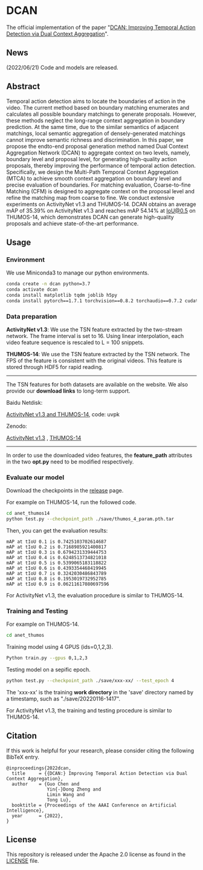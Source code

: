 # DCAN
The official implementation of the paper "[DCAN: Improving Temporal Action Detection via Dual Context Aggregation](https://arxiv.org/abs/2112.03612)".

## News
(2022/06/21) Code and models are released.


## Abstract

Temporal action detection aims to locate the boundaries of action in the video. The current method based on boundary matching enumerates and calculates all possible boundary matchings to generate proposals. However, these methods neglect the long-range context aggregation in boundary prediction. At the same time, due to the similar semantics of adjacent matchings, local semantic aggregation of densely-generated matchings cannot improve semantic richness and discrimination. In this paper, we propose the endto-end proposal generation method named Dual Context Aggregation Network (DCAN) to aggregate context on two levels, namely, boundary level and proposal level, for generating high-quality action proposals, thereby improving the performance of temporal action detection. Specifically, we design the Multi-Path Temporal Context Aggregation (MTCA) to achieve smooth context aggregation on boundary level and precise evaluation of boundaries. For matching evaluation, Coarse-to-fine Matching (CFM) is designed to aggregate context on the proposal level and refine the matching map from coarse to fine. We conduct extensive experiments on ActivityNet v1.3 and THUMOS-14. DCAN obtains an average mAP of 35.39% on ActivityNet v1.3 and reaches mAP 54.14% at IoU@0.5 on THUMOS-14, which demonstrates DCAN can generate high-quality proposals and achieve state-of-the-art performance.

## Usage 
### Environment
We use Miniconda3 to manage our python environments.
```sh
conda create -n dcan python=3.7
conda activate dcan
conda install matplotlib tqdm joblib h5py
conda install pytorch==1.7.1 torchvision==0.8.2 torchaudio==0.7.2 cudatoolkit=10.1 -c pytorch
```

### Data preparation



**ActivityNet v1.3**: 
We use the TSN feature extracted by the two-stream network. 
The frame interval is set to 16.
Using linear interpolation, each video feature sequence is rescaled to L = 100 snippets.

**THUMOS-14**: 
We use the TSN feature extracted by the TSN network.
The FPS of the feature is consistent with the original videos.
This feature is stored through HDF5 for rapid reading.

---

The TSN features for both datasets are available on the website. We also provide our **download links** to long-term support.

Baidu Netdisk:

[ActivityNet v1.3 and THUMOS-14](https://pan.baidu.com/s/1uY2nnLOBJ71mPl2KwBSBug), code: uvpk

Zenodo: 

[ActivityNet v1.3](https://zenodo.org/record/6650813) , [THUMOS-14](https://zenodo.org/record/6652094)

---

In order to use the downloaded video features, the **feature_path** attributes in the two **opt.py** need to be modified respectively.

### Evaluate our model
Download the checkpoints in the [release](https://github.com/cg1177/DCAN/releases) page.


For example on THUMOS-14, run the followed code.
```sh
cd anet_thumos14
python test.py --checkpoint_path ./save/thumos_4_param.pth.tar
```

Then, you can get the evaluation results:
```
mAP at tIoU 0.1 is 0.7425103702614687
mAP at tIoU 0.2 is 0.7168985921400817
mAP at tIoU 0.3 is 0.6794231339444753
mAP at tIoU 0.4 is 0.6248513734821018
mAP at tIoU 0.5 is 0.5399065183118822
mAP at tIoU 0.6 is 0.4393354468419945
mAP at tIoU 0.7 is 0.3242030486843789
mAP at tIoU 0.8 is 0.1953019732952785
mAP at tIoU 0.9 is 0.06211617080697596
```

For ActivityNet v1.3, the evaluation procedure is similar to THUMOS-14. 

### Training and Testing
For example on THUMOS-14. 

```sh
cd anet_thumos
```

Training model using 4 GPUS (ids=0,1,2,3).

```sh
Python train.py --gpus 0,1,2,3
```

Testing model on a sepific epoch. 
```sh
python test.py --checkpoint_path ./save/xxx-xx/ --test_epoch 4
```

The 'xxx-xx' is the training **work directory** in the 'save' directory named by a timestamp, such as "./save/20220116-1417". 

For ActivityNet v1.3, the training and testing procedure is similar to THUMOS-14. 





## Citation
If this work is helpful for your research, please consider citing the following BibTeX entry.
```
@inproceedings{2022dcan,
  title     = {{DCAN:} Improving Temporal Action Detection via Dual Context Aggregation},
  author    = {Guo Chen and
               Yin{-}Dong Zheng and
               Limin Wang and
               Tong Lu},
  booktitle = {Proceedings of the AAAI Conference on Artificial Intelligence},
  year      = {2022},
}
```

## License
This repository is released under the Apache 2.0 license as found in the [LICENSE](LICENSE) file.

